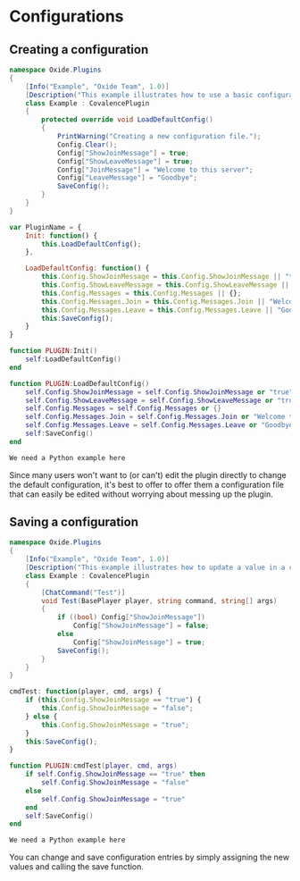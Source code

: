 # Configurations

## Creating a configuration

``` csharp
namespace Oxide.Plugins
{
    [Info("Example", "Oxide Team", 1.0)]
    [Description("This example illustrates how to use a basic configuration file.")]
    class Example : CovalencePlugin
    {
        protected override void LoadDefaultConfig()
        {
            PrintWarning("Creating a new configuration file.");
            Config.Clear();
            Config["ShowJoinMessage"] = true;
            Config["ShowLeaveMessage"] = true;
            Config["JoinMessage"] = "Welcome to this server";
            Config["LeaveMessage"] = "Goodbye";
            SaveConfig();
        }
    }
}
```

``` javascript
var PluginName = {
    Init: function() {
        this.LoadDefaultConfig();
    },

    LoadDefaultConfig: function() {
        this.Config.ShowJoinMessage = this.Config.ShowJoinMessage || "true";
        this.Config.ShowLeaveMessage = this.Config.ShowLeaveMessage || "true";
        this.Config.Messages = this.Config.Messages || {};
        this.Config.Messages.Join = this.Config.Messages.Join || "Welcome to this server";
        this.Config.Messages.Leave = this.Config.Messages.Leave || "Goodbye";
        this:SaveConfig();
    }
}
```

``` lua
function PLUGIN:Init()
    self:LoadDefaultConfig()
end

function PLUGIN:LoadDefaultConfig()
    self.Config.ShowJoinMessage = self.Config.ShowJoinMessage or "true"
    self.Config.ShowLeaveMessage = self.Config.ShowLeaveMessage or "true"
    self.Config.Messages = self.Config.Messages or {}
    self.Config.Messages.Join = self.Config.Messages.Join or "Welcome to this server"
    self.Config.Messages.Leave = self.Config.Messages.Leave or "Goodbye"
    self:SaveConfig()
end
```

``` python
We need a Python example here
```

Since many users won't want to (or can't) edit the plugin directly to change the default configuration, it's best to offer to offer them a configuration file that can easily be edited without worrying about messing up the plugin.

## Saving a configuration

``` csharp
namespace Oxide.Plugins
{
    [Info("Example", "Oxide Team", 1.0)] 
    [Description("This example illustrates how to update a value in a configuration file.")]
    class Example : CovalencePlugin
    {
        [ChatCommand("Test")]
        void Test(BasePlayer player, string command, string[] args)
        {
            if ((bool) Config["ShowJoinMessage"])
                Config["ShowJoinMessage"] = false;
            else
                Config["ShowJoinMessage"] = true;
            SaveConfig();
        }
    }
}
```

``` javascript
cmdTest: function(player, cmd, args) {
    if (this.Config.ShowJoinMessage == "true") {
        this.Config.ShowJoinMessage = "false";
    } else {
        this.Config.ShowJoinMessage = "true";
    }
    this:SaveConfig();
}
```

``` lua
function PLUGIN:cmdTest(player, cmd, args)
    if self.Config.ShowJoinMessage == "true" then
        self.Config.ShowJoinMessage = "false"
    else
        self.Config.ShowJoinMessage = "true"
    end
    self:SaveConfig()
end
```

``` python
We need a Python example here
```

You can change and save configuration entries by simply assigning the new values and calling the save function.
